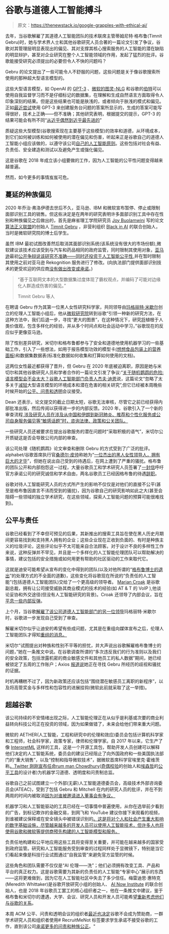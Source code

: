 # 谷歌与道德人工智能搏斗

> 原文：<https://thenewstack.io/google-grapples-with-ethical-ai/>

去年，当谷歌解雇了其道德人工智能团队的技术联席主管蒂姆尼特·格布鲁(Timnit Gebru)时，她与学术界人士和其他谷歌研究人员合著的一篇论文引发了争议，谷歌对其管理层明显表现出的偏见、其对支撑其核心搜索服务的人工智能的潜在缺陷的明显辩护，甚至对企业研究在整个人工智能领域的作用，发起了猛烈的批评。谷歌能接受研究必须提出的必要但令人不快的问题吗？

Gebru 的论文提出了一些可能令人不舒服的问题，这些问题是关于像谷歌搜索所使用的那种超大型语言模型的。

 这些大型语言模型，如 OpenAI 的 [GPT-3](https://thenewstack.io/openais-gpt-3-makes-big-leap-forward-for-natural-language-processing/) 、[微软的图灵-NLG](https://www.microsoft.com/en-us/research/blog/turing-nlg-a-17-billion-parameter-language-model-by-microsoft/) 和谷歌的[伯特](https://arxiv.org/pdf/1810.04805.pdf)可以使用自我监督学习而不是仔细标记的数据集，在理解和生成自然语言方面取得令人印象深刻的结果。但是这些结果也可能是肤浅的，或者倾向于肤浅的模式和偏见。正如[最近尝试](https://www.helpscout.com/blog/ai-in-customer-support/)使用 GPT-3 来创建服务台问题的答案所显示的，生成的答案可能写得很好，技术上正确——但不准确；其他研究表明，根据提交的提示，GPT-3 的结果可能会有所不同“[从近乎偶然到近乎最先进的](https://arxiv.org/pdf/2102.09690.pdf)”

 质疑这些大型模型(谷歌搜索现在主要基于这些模型)的效率和道德，从环境成本，到它们如何被训练和如何被使用的潜在偏见和伤害，听起来正是谷歌自己的道德人工智能小组应该做的，以遵守该公司[自己的人工智能原则](https://ai.google/principles/)。这些包括对社会有益、负责任、安全建造和测试以及避免产生或强化偏见。

 这是谷歌在 2018 年成立该小组要做的工作，因为人工智能的公平性问题变得越来越普遍。

 然而，如今更多的事情岌岌可危。

## 蔓延的种族偏见

2020 年乔治·弗洛伊德去世后不久，亚马逊、IBM 和微软宣布暂停、停止或限制面部识别工具的销售。但这些决定是在两年的研究表明许多面部识别工具中存在性别和种族偏见之后做出的，首先是麻省理工学院研究员 [Joy Buolamwini](https://www.media.mit.edu/people/joyab/overview/) 写的论文[算法正义联盟](https://www.ajl.org/)的创始人 [Timnit Gebru](https://scholar.google.com/citations?user=lemnAcwAAAAJ&hl=en) ，非营利组织 [Black in AI](https://blackinai2020.vercel.app/) 的联合创始人，当时是微软研究院的博士后学生。

虽然 IBM 最初试图改善然后取消其面部识别系统(该系统没有很大的市场份额),微软建议该技术应该受到与汽车和药品相同的政府监管，同时限制其使用对象，[亚马逊](https://aws.amazon.com/?utm_content=inline-mention)最初[公开争辩说该研究不准确——同时还投资于](https://aws.amazon.com/blogs/machine-learning/thoughts-on-recent-research-paper-and-associated-article-on-amazon-rekognition/)[人工智能公平性](https://www.nsf.gov/pubs/2020/nsf20566/nsf20566.htm),并在暂时限制其使用之前对亚马逊 Rekognition 服务进行了修改。(向执法部门提供面部识别技术的更受欢迎的供应商[没有做出改变或承诺](https://medium.com/@Joy.Buolamwini/announcing-the-sunset-of-the-safe-face-pledge-36e6ea9e0dc5)。)

> “基于互联网文本的大型数据集过度体现了霸权观点，并编码了可能对边缘化人群造成伤害的偏见。”
> 
> Timnit Gebru 等人

在聘请 Gebru 作为其第一位黑人女性研究科学家，共同领导由[玛格丽特·米歇尔](http://www.m-mitchell.com/)创立的伦理人工智能小组后，他从[微软研究院](https://www.microsoft.com/en-us/research/)转到谷歌“引领一种新的研究方法，在这种方法中，我们后退一步，寻找“更大的图景”，在这种情况下，研究[将](https://docs.google.com/document/d/1ERi2crDToYhYjEjxRoOzO-uOUeLgdoLPfnx1JOErg2w/)植根于人类价值观，包含多样化的经验，并从多个时间点和社会运动中学习，”谷歌现在的反应似乎更像亚马逊。

除了性别差异研究，米切尔和格布鲁都参与了安全和道德地使用机器学习的一些基础工作，引入了一些想法，如用于报告模型功效的模型卡[(想想食品包装上的营养面板)](https://arxiv.org/abs/1810.03993)和数据集数据表(标准化数据如何收集和打算如何使用的文档)。

这两位女性最近都获得了晋升，但 Gebru 在 2020 年底被迫离职，原因是她与米切尔和其他谷歌研究人员和学者合作的一篇论文引发了争议:“[关于随机鹦鹉的危险:语言模型会不会太大？](http://faculty.washington.edu/ebender/papers/Stochastic_Parrots.pdf)[谷歌人工智能部门负责人杰夫·迪恩](https://research.google/people/jeff/)说，这篇论文“忽略了太多关于[减轻](https://twitter.com/JeffDean/status/1334953632719011840)大型语言模型的环境成本和潜在危害的相关研究”,但它已经被本周晚些时候开始的[公平、问责和透明](https://facctconference.org/)会议接受。

Dean 还表示，论文提交的截止日期太短，谷歌无法审核，尽管它之前已经获得内部批准出版，然后传阅以获得进一步的内部反馈。2020 年，谷歌引入了一个新的审查流程[,涉及研究人员在涉及从中国和伊朗到新冠肺炎、推荐和个性化服务或公司自身服务偏见等“敏感话题”时，咨询法律、政策和公关团队。](https://www.reuters.com/article/us-alphabet-google-research-focus/google-told-its-scientists-to-strike-a-positive-tone-in-ai-research-documents-idUSKBN28X1CB)

一些研究人员还被要求在提出谷歌服务的潜在问题时“采取积极的语气”，米切尔公开质疑这是否会导致公司内部的审查。

该公司处理《随机鹦鹉》论文审查和删除 Gebru 的方式受到了广泛的批评。alphabet/谷歌首席执行官[桑德尔·皮帅](https://twitter.com/sundarpichai)称她为“[一位杰出的黑人女性领导人，拥有巨大的才华](https://www.axios.com/sundar-pichai-memo-timnit-gebru-exit-18b0efb0-5bc3-41e6-ac28-2956732ed78b.html)”，但她在说出自己受到的待遇后，在网上遭到了严重的骚扰。格布鲁的团队公开和内部抱怨这一过程，大量谷歌员工和学术研究人员签署了[一封信](https://googlewalkout.medium.com/standing-with-dr-timnit-gebru-isupporttimnit-believeblackwomen-6dadc300d382)呼吁官方承诺公司的研究诚信和学术自由，两名谷歌员工已经因格布鲁的待遇[辞职](https://www.theguardian.com/technology/2021/feb/04/google-timnit-gebru-ai-engineers-quit)。

谷歌对待人工智能研究人员的方式所产生的影响不仅仅是对他们的直接不公平(甚至是格布鲁因直言不讳而受到的骚扰)，因为谷歌自己的研究影响如此之大(甚至会阻碍一些领域的独立学术研究，在这些领域，探索人工智能问题的预算可能很难找到)。

## **公平与责任**

谷歌已经看到了不幸但可预见的后果，其新推出的搜索工具旨在使在黑人历史月期间更容易找到和支持黑人拥有的企业；这些企业现在正收到负面的、有时是种族主义的垃圾评论，这些评论似乎不太可能来自合法顾客。对于设计不良的多样性工作来说，这种反弹并不罕见，并且是一个多样化的人工智能伦理团队可以帮助解决的事情，建议包括的安全措施或如何用更有帮助的社区驱动的工作来取代它。

这就是迪安可能希望从宣布的变化中得到的团队(以及对他所谓的“[格布鲁博士的退出](https://www.axios.com/google-tweaks-diversity-research-policies-following-inquiry-8baa6346-d2a2-456f-9743-7912e4659ca2.html)”的处理方式的不全面的道歉)，这些变化将谷歌现在所说的“负责任的人工智能”(包括道德人工智能团队)交给了一个更高级的领导者。 [Marian Croak](https://blog.google/technology/ai/marian-croak-responsible-ai/) 是谷歌副总裁，拥有让公司接受威胁其商业模式的技术的经验(如 AT & T 的 VoIP ),他谈论妥协和外交途径(但没有人工智能研究的背景)。Croak 还领导了内部会议，旨在[平息一些内部反弹](https://www.bloomberg.com/news/articles/2021-02-18/google-to-reorganize-ai-teams-in-wake-of-researcher-s-departure)。

上个月，当谷歌[解雇了该公司道德人工智能部门的另一位领导](https://www.zdnet.com/article/google-fires-top-ethical-ai-expert-margaret-mitchell/)玛格丽特·米歇尔时，谷歌进一步发现自己受到了审查。

解雇米切尔似乎让迪安的希望有些成问题，尤其是在重组向媒体宣布之后，伦理人工智能团队才得知[重组的消息。](https://twitter.com/alexhanna/status/1362476196693303297)

米切尔“试图提出对种族和性别不平等的担忧，并大声说出谷歌解雇格布鲁博士的问题，”她在一条推文中说。在谷歌调查所谓的“多次违反我们的行为准则以及我们的安全政策，包括泄露机密的商业敏感文件和其他员工的私人数据”期间，她已经被锁定了五周的工作账户；Axios [报道说](https://www.axios.com/google-fires-another-ai-ethics-leader-6ef7dcd5-4583-4396-b5b3-129547ff3091.html)她正在寻找 Gebru 所经历的歧视和骚扰的证据。

时机再糟糕不过了，因为新政策还应该包括“围绕潜在敏感员工离职的新程序”，以及将高管奖金与多样性和包容性的进展挂钩(微软此前就采取了这一举措)。

## 超越谷歌

该公司持续的不安情绪出现之际，人工智能伦理正在从似乎是利基或次要的商业利益转向科技公司正在投资的领域，因为如果做错了，未来会给他们带来重大问题。

微软的 AETHER(人工智能，工程和研究中的伦理和效应)委员会包括计算机科学家和工程师，社会科学家，政策专家，律师和伦理学家。自 2017 年以来，它生产了像 [InterpretML](https://interpret.ml/) 这样的工具，这是一个开源工具包，帮助开发人员创建可以解释他们决定的人工智能系统，委员会的建议已经阻止了向外国政府和一些美国执法部门的“重大销售”，以及“控制和指导微软技术”，据微软首席科学官埃里克·霍维茨称[。Twitter 刚刚宣布任命](https://cltc.berkeley.edu/wp-content/uploads/2020/05/Decision_Points_AI_Governance.pdf)[rum man Chowdhury](http://www.rummanchowdhury.com/)([奇偶校验](https://www.getparity.ai/)的创始人和[埃森哲](https://www.accenture.com/us-en)的[公平工具](https://hbr.org/2018/10/auditing-algorithms-for-bias)的设计者)为机器学习道德、透明度和问责制总监。

谷歌自己之前试图建立一个外部(无薪)人工智能道德委员会，高级技术外部咨询委员会(ATEAC)，受到了包括 Gebru 和 Mitchell 在内的研究人员的批评，并在不到两周的时间内被取消[因为对谁被邀请进入董事会有争议。](https://www.vox.com/future-perfect/2019/4/4/18295933/google-cancels-ai-ethics-board)

机器学习和人工智能驱动的工具已经在一切事情中普遍使用，从你在选举前夕看到的广告，到标记欺诈的金融交易，到网飞和 YouTube 建议你接下来观看的视频，到谁被建议保释或在安全镜头中被错误识别的[。这是将对个人和社会产生重大影响的数字基础设施，尽管越来越多的开发人员可以使用人工智能技术，但许多人也将使用谷歌和微软等提供商预先构建的人工智能模型和服务。](https://www.nytimes.com/2020/06/24/technology/facial-recognition-arrest.html)

负责任地构建和公平地应用这些工具将变得至关重要，并可能在越来越多的国家受到政府监管。研究和人工智能服务受到审查的过程同样处于显微镜下，特别是当它们看起来像是科技行业试图通过“自我监管”来避免官方监管的时候。

这些角色和团队需要不仅仅是“AI 伦理——洗”；他们必须拥有改变工具、产品和平台的真正权力。这是谷歌需要为其新的负责任的人工智能“专家中心”展示的东西——这将更难做到，因为它在人工智能社区中失去了多少信任。梅雷迪思·惠特克(Meredith Whittaker)是谷歌开放研究小组的创始人、 [AI Now Institute](https://ainowinstitute.org/) 的联合创始人，也是 2018 年谷歌员工罢工的核心组织者之一，他在一条推文中建议，鉴于格布鲁和米切尔的遭遇，大学、会议、研究人员和开发人员可能希望[重新考虑他们与谷歌的关系](https://twitter.com/mer__edith/status/1362897163894800384)。

本周 ACM 公平、问责和透明会议的组织者[最近也决定](https://venturebeat.com/2021/03/02/ai-ethics-research-conference-suspends-google-sponsorship/)谷歌不会成为赞助商，一群学术研究人员和组织者使用# RecruitMeNot 标签要求学生承诺不接受谷歌的工作，直到该公司[承诺更多的问责和种族公正](https://www.change.org/p/google-research-leadership-stop-the-tech-talent-pipeline-recruitmenot-until-google-meets-racial-justice-demands?recruiter=723633914&utm_source=share_petition&utm_medium=twitter&utm_campaign=psf_combo_share_abi&recruited_by_id=4b92a0c0-3e17-11e7-9a75-19709134369d)。"

<svg xmlns:xlink="http://www.w3.org/1999/xlink" viewBox="0 0 68 31" version="1.1"><title>Group</title> <desc>Created with Sketch.</desc></svg>